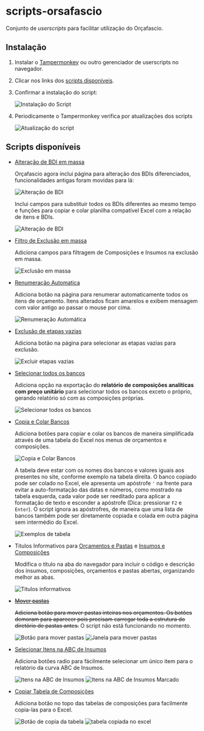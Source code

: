 # scripts-orsafascio
Conjunto de _userscripts_ para facilitar utilização do Orçafascio.

## Instalação
1. Instalar o [Tampermonkey](https://www.tampermonkey.net/) ou outro gerenciador de userscripts no navegador.

1. Clicar nos links dos [scripts disponíveis](#scripts-disponíveis).

1. Confirmar a instalação do script:

    ![Instalação do Script](imgs/instalacao-script.png)

1. Periodicamente o Tampermonkey verifica por atualizações dos scripts

    ![Atualização do script](imgs/atualizar-script.png)

## Scripts disponíveis

- [Alteração de BDI em massa](https://github.com/cesarep/scripts-orsafascio/raw/main/alterar-BDI-massa.user.js)
    
    Orçafascio agora inclui página para alteração dos BDIs diferenciados, funcionalidades antigas foram movidas para lá:

    ![Alteração de BDI](imgs/scripts/alteracao-bdi-novo.png)

    Inclui campos para substituir todos os BDIs diferentes ao mesmo tempo e funções para copiar e colar planilha compatível Excel com a relação de itens e BDIs.

    ![Alteração de BDI](imgs/scripts/alteracao-bdi.png)

- [Filtro de Exclusão em massa](https://github.com/cesarep/scripts-orsafascio/raw/main/filtro-exclusao-massa.user.js)

    Adiciona campos para filtragem de Composições e Insumos na exclusão em massa.

    ![Exclusão em massa](imgs/scripts/filtro-exclusao.png)

- [Renumeração Automatica](https://github.com/cesarep/scripts-orsafascio/raw/main/renumeracao-automatica.user.js)

    Adiciona botão na página para renumerar automaticamente todos os itens de orçamento. Itens alterados ficam amarelos e exibem mensagem com valor antigo ao passar o mouse por cima.

    ![Renumeração Automática](imgs/scripts/renumeracao-automatica.png)

- [Exclusão de etapas vazias](https://github.com/cesarep/scripts-orsafascio/raw/main/excluir-etapas-vazias.user.js)

    Adiciona botão na página para selecionar as etapas vazias para exclusão.

    ![Excluir etapas vazias](imgs/scripts/excluir-etapas-vazias.png)

- [Selecionar todos os bancos](https://github.com/cesarep/scripts-orsafascio/raw/main/selecionar-todos-bancos.user.js)

    Adiciona opção na exportação do **relatório de composições analíticas com preço unitário** para selecionar todos os bancos exceto o próprio, gerando relatório só com as composições próprias.

    ![Selecionar todos os bancos](imgs/scripts/selecionar-bancos.png)

- [Copia e Colar Bancos](https://github.com/cesarep/scripts-orsafascio/raw/main/mudar-bancos.user.js)

    Adiciona botões para copiar e colar os bancos de maneira simplificada através de uma tabela do Excel nos menus de orçamentos e composições.

    ![Copia e Colar Bancos](imgs/scripts/mudar-bancos.png)

    A tabela deve estar com os nomes dos bancos e valores iguais aos presentes no site, conforme exemplo na tabela direita. O banco copiado pode ser colado no Excel, ele apresenta um apóstrofe `'` na frente para evitar a auto-formatação das datas e números, como mostrado na tabela esquerda, cada valor pode ser reeditado para aplicar a formatação de texto e esconder a apóstrofe (Dica: pressionar `F2` e `Enter`). O script ignora as apóstrofres, de maneira que uma lista de bancos também pode ser diretamente copiada e colada em outra página sem intermédio do Excel.

    ![Exemplos de tabela](imgs/scripts/mudar-bancos-2.png)

- Titulos Informativos para [Orçamentos e Pastas](https://github.com/cesarep/scripts-orsafascio/raw/main/titulo-informativo-orcs.user.js) e [Insumos e Composições](https://github.com/cesarep/scripts-orsafascio/raw/main/titulo-informativo-comps-ins.user.js)

    Modifica o titulo na aba do navegador para incluir o código e descrição dos insumos, composições, orçamentos e pastas abertas, organizando melhor as abas.

    ![Titulos informativos](imgs/scripts/titulos-informativos.png)

- [~~Mover pastas~~](https://github.com/cesarep/scripts-orsafascio/raw/main/mover-pastas.user.js)

    
    ~~Adiciona botão para mover pastas inteiras nos orçamentos.
    Os botões demoram para aparecer pois precisam carregar toda a estrutura do diretório de pastas antes.~~
    O script não está funcionando no momento.

    ![Botão para mover pastas](imgs/scripts/mover-pasta-1.png)
    ![Janela para mover pastas](imgs/scripts/mover-pasta-2.png)

- [Selecionar Itens na ABC de Insumos](https://github.com/cesarep/scripts-orsafascio/raw/main/selecionar-itens-abc-insumos.user.js)

    Adiciona botões radio para fácilmente selecionar um único item para o relatório da curva ABC de Insumos.

    ![Itens na ABC de Insumos](imgs/scripts/itens-abc-insumos.png)
    ![Itens na ABC de Insumos Marcado](imgs/scripts/itens-abc-insumos-2.png)

- [Copiar Tabela de Composições](https://github.com/cesarep/scripts-orsafascio/raw/main/copiar-tabela-comp.user.js)

    Adiciona botão no topo das tabelas de composições para facilmente copia-las para o Excel.

    ![Botão de copia da tabela](imgs/scripts/copiar-tabela-comp.png)
    ![tabela copiada no excel](imgs/scripts/copiar-tabela-comp-excel.png)


